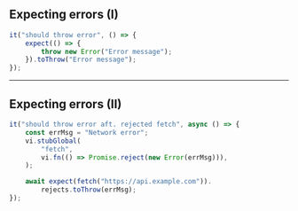 ## Expecting errors (I)

```ts [1:]
it("should throw error", () => {
    expect(() => {
        throw new Error("Error message");
    }).toThrow("Error message");
});
```

---

## Expecting errors (II)

```ts [1:]
it("should throw error aft. rejected fetch", async () => {
    const errMsg = "Network error";
    vi.stubGlobal(
        "fetch",
        vi.fn(() => Promise.reject(new Error(errMsg))),
    );

    await expect(fetch("https://api.example.com")).
        rejects.toThrow(errMsg);
});
```
